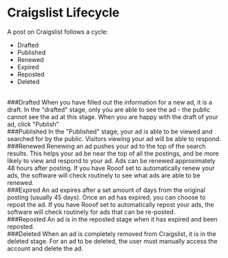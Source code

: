 # Craigslist Lifecycle
 A post on Craigslist follows a cycle:
<br>
- Drafted
- Published
- Renewed
- Expired
- Reposted
- Deleted
<br>
###Drafted
 When you have filled out the information for a new ad, it is a draft. In the "drafted" stage, only you are able to see the ad - the public cannot see the ad at this stage. When you are happy with the draft of your ad, click "Publish"
<br>
###Published
 In the "Published" stage, your ad is able to be viewed and searched for by the public. Visitors viewing your ad will be able to respond.
<br>
###Renewed
 Renewing an ad pushes your ad to the top of the search results. This helps your ad be near the top of all the postings, and be more likely to view and respond to your ad. Ads can be renewed approximately 48 hours after posting. If you have Rooof set to automatically renew your ads, the software will check routinely to see what ads are able to be renewed.
<br>
###Expired
 An ad expires after a set amount of days from the original posting (usually 45 days). Once an ad has expired, you can choose to repost the ad. If you have Rooof set to automatically repost your ads, the software will check routinely for ads that can be re-posted.
 <br>
 ###Reposted
 An ad is in the reposted stage when it has expired and been reposted.
 <br>
 ###Deleted
 When an ad is completely removed from Craigslist, it is in the deleted stage. For an ad to be deleted, the user must manually access the account and delete the ad.